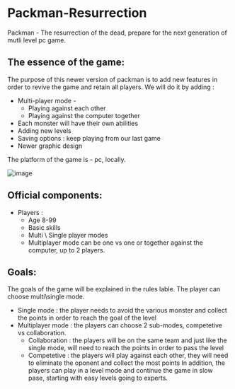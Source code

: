 #  **Packman-Resurrection**
Packman - The resurrection of the dead, prepare for the next generation of mutli level pc game.
## The essence of the game:
The purpose of this newer version of packman is to add new features in order to revive the game and retain all players.
We will do it by adding :
- Multi-player mode -
  - Playing against each other 
  - Playing against the computer together
- Each monster will have their own abilities 
- Adding new levels
- Saving options : keep playing from our last game
- Newer graphic design
 
The platform of the game is - pc, locally.

![image](https://user-images.githubusercontent.com/57447482/138595553-c0262c43-e016-4465-90a3-0af1a3213ea0.png)

## Official components:
- Players : 
  - Age 8-99
  - Basic skills 
  - Multi \ Single player modes
  - Multiplayer mode can be one vs one or together against the computer, up to 2 players.
 
 ## Goals:
 The goals of the game will be explained in the rules lable. 
 The player can choose multi\single mode.
 - Single mode : the player needs to avoid the various monster and collect the points in order to reach the goal of the level
 - Multiplayer mode : the players can choose 2 sub-modes, competetive vs collaboration.
    - Collaboration : the players will be on the same team and just like the single mode, will need to reach the points in order to pass the level
    - Competetive : the players will play against each other, they will need to eliminate the oponent and collect the most points
 In addition, the players can play in a level mode and continue the game in slow pase, starting with easy levels going to experts.
